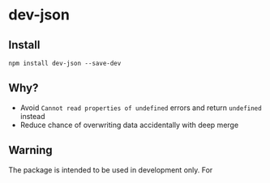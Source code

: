 # dev-json
## Install
```
npm install dev-json --save-dev
```
## Why?
- Avoid `Cannot read properties of undefined` errors and return `undefined` instead
- Reduce chance of overwriting data accidentally with deep merge

## Warning
The package is intended to be used in development only. For 